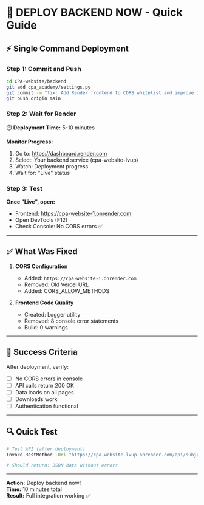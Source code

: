 # 🚀 DEPLOY BACKEND NOW - Quick Guide

## ⚡ Single Command Deployment

### Step 1: Commit and Push

```bash
cd CPA-website/backend
git add cpa_academy/settings.py
git commit -m "fix: Add Render frontend to CORS whitelist and improve integration"
git push origin main
```

### Step 2: Wait for Render

⏱️ **Deployment Time:** 5-10 minutes

**Monitor Progress:**
1. Go to: https://dashboard.render.com
2. Select: Your backend service (cpa-website-lvup)
3. Watch: Deployment progress
4. Wait for: "Live" status

### Step 3: Test

**Once "Live", open:**
- Frontend: https://cpa-website-1.onrender.com
- Open DevTools (F12)
- Check Console: No CORS errors ✅

---

## ✅ What Was Fixed

1. **CORS Configuration**
   - Added: `https://cpa-website-1.onrender.com`
   - Removed: Old Vercel URL
   - Added: CORS_ALLOW_METHODS

2. **Frontend Code Quality**
   - Created: Logger utility
   - Removed: 8 console.error statements
   - Build: 0 warnings

---

## 🎯 Success Criteria

After deployment, verify:
- [ ] No CORS errors in console
- [ ] API calls return 200 OK
- [ ] Data loads on all pages
- [ ] Downloads work
- [ ] Authentication functional

---

## 🔍 Quick Test

```bash
# Test API (after deployment)
Invoke-RestMethod -Uri "https://cpa-website-lvup.onrender.com/api/subjects/"

# Should return: JSON data without errors
```

---

**Action:** Deploy backend now!  
**Time:** 10 minutes total  
**Result:** Full integration working ✅


